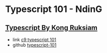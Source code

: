 # Typescript 101 - NdinG

## [Typescript By Kong Ruksiam](https://www.youtube.com/playlist?list=PLEE74DyIkwEn4NOiqo43uxvSzyE0eyUQj)

- link [c9 typescript 101](https://c9.io/isphins/typescript-101)
- github [typescript-101](https://github.com/artdvp/typescript-101.git)
